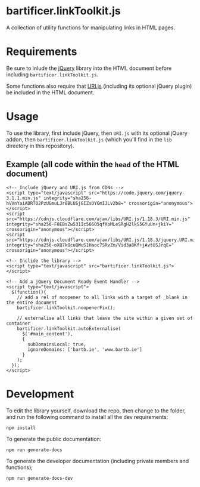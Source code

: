  # bartificer.linkToolkit.js

A collection of utility functions for manipulating links in HTML pages.

# Requirements

Be sure to inlude the [jQuery](http://jquery.com) library into the HTML document before including `bartificer.linkToolkit.js`.

Some functions also require that [URI.js](https://medialize.github.io/URI.js/) (including its optional jQuery plugin) be included in the HTML document.

# Usage

To use the library, first include jQuery, then `URI.js` with its optional jQuery addon, then `bartificer.linkToolkit.js` (which you'll find in the `lib` directory in this repository).

## Example (all code within the `head` of the HTML document)

```
<!-- Include jQuery and URI.js from CDNs -->
<script type="text/javascript" src="https://code.jquery.com/jquery-3.1.1.min.js" integrity="sha256-hVVnYaiADRTO2PzUGmuLJr8BLUSjGIZsDYGmIJLv2b8=" crossorigin="anonymous"></script>
<script src="https://cdnjs.cloudflare.com/ajax/libs/URI.js/1.18.3/URI.min.js" integrity="sha256-F0EBsZw531Ic566O5qfXoMLeSRgH2lkS5GYuUn+jkiY=" crossorigin="anonymous"></script>
<script src="https://cdnjs.cloudflare.com/ajax/libs/URI.js/1.18.3/jquery.URI.min.js" integrity="sha256-oXQ7kOcuQWuS1Haoc7SRvZm/Vid3a8Kf+jAvtUSJrqE=" crossorigin="anonymous"></script>

<!-- Inclide the library -->
<script type="text/javascript" src="bartificer.linkToolkit.js"></script>

<!-- Add a jQuery Document Ready Event Handler -->
<script type="text/javascript">
  $(function(){
  	// add a rel of noopener to all links with a target of _blank in the entire document
  	bartificer.linkToolkit.noopenerFix();
  	
  	// externalise all links that leave the site within a given set of container
  	bartificer.linkToolkit.autoExternalise(
  	  $('#main_content'),
  	  {
  	  	subDomainsLocal: true,
  	  	ignoreDomains: ['bartb.ie', 'www.bartb.ie']
  	  }
  	);
  });
</script>
```

# Development

To edit the library yourself, download the repo, then change to the folder, and run the following command to install all the dev requirements:

```
npm install
```

To generate the public documentation:

```
npm run generate-docs
```

To generate the developer documentation (including private members and functions);

```
npm run generate-docs-dev
```
